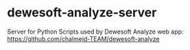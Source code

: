 # dewesoft-analyze-server
Server for Python Scripts used by Dewesoft Analyze web app: https://github.com/chalmejd-TEAM/dewesoft-analyze
